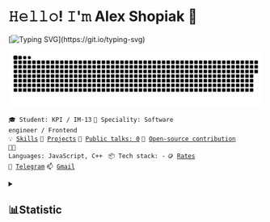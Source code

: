 <h1 align="left"> 𝙷𝚎𝚕𝚕𝚘! 𝙸'𝚖 Alex Shopiak 👦</h1>

[![Typing SVG](https://readme-typing-svg.herokuapp.com/?lines=DevOps,+Full-Stack+Engineer;AWS+Community+Builder;Open-Source+Enthusiast;Artisan+Lover;Social+Media+Influencer;Blogger;YouTuber;and+Film+Maker!;)](https://git.io/typing-svg)

<p align="leftr">
 <img width="600" src="assets/github-snake.svg" alt="snake"/>
</p>

<code>🎓 Student: KPI / IM-13</code>
<code>👷 Speciality: Software engineer / Frontend</code><br>
<code>💡 [Skills](SKILLS.md)</code>
<code>🧻 [Projects](PROJECTS.md)</code>
<code>📢 [Public talks: 0](TALKS.md)</code>
<code>👀 [Open-source contribution](CONTRIBUTION.md)</code><br>
<code>🧑‍💻 Languages: JavaScript, C++ </code>
<code>📦 Tech stack: -</code>
<code>🪙 [Rates](RATES.md)</code><br>
<code>💬 [Telegram](https://telegram.me/alex_shopiak)</code>
<code>📫 [Gmail](mailto:alshop2004@gmail.com)</code>


<details align="left">
  <summary><h2><b>📊Statistic</b></h2></summary>
  <p>
   <img alt="codeSTACKr's GitHub Stats" src="https://github-readme-stats.vercel.app/api/top-langs/?username=AlexShopiak&layout=compact&theme=dark" />  
   <br>
   <img alt="codeSTACKr's GitHub Stats" src="https://github-readme-stats.vercel.app/api?username=AlexShopiak&show_icons=true&theme=dark" />
   <br>
   <img src="https://metrics.lecoq.io/AlexShopiak" />
  </p>
</details>
